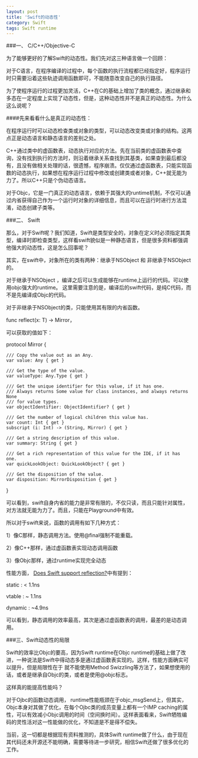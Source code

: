 ```yaml
---
layout: post
title: 'Swift的动态性'
category: Swift
tags: Swift runtime
---
```


###一、 C/C++/Objective-C

为了能够更好的了解Swift的动态性。我们先对这三种语言做一个回顾：

对于C语言，在程序编译的过程中，每个函数的执行流程都已经指定好，程序运行时只需要沿着这些轨迹调用函数即可，不能随意改变自己的执行路径。

为了使程序运行的过程更加灵活，C++在C的基础上增加了类的概念，通过继承和多态在一定程度上实现了动态性，但是，这种动态性并不是真正的动态性。为什么这么说呢？

####先来看看什么是真正的动态性：

在程序运行时可以动态检查类或对象的类型，可以动态改变类或对象的结构。这两点正是动态语言和静态语言的差别之处。

C++通过类中的虚函数表，动态执行对应的方法。先在当前类的虚函数表中查询，没有找到执行的方法时，则沿着继承关系查找到其基类，如果查到最后都没有，且没有做相关处理的话，很遗憾，程序崩溃。仅仅通过虚函数表，只能实现函数的动态执行，如果想在程序运行过程中修改或创建类或者对象，C++就无能为力了。所以C++只是个伪动态语言。

对于Objc，它是一门真正的动态语言，依赖于其强大的runtime机制，不仅可以通过内省获得自己作为一个运行时对象的详细信息，而且可以在运行时进行方法混淆，动态创建子类等。


###二、 Swift

那么，对于Swift呢？我们知道，Swift是类型安全的，对象在定义时必须指定其类型，编译时即检查类型，这样看swift貌似是一种静态语言，但是很多资料都强调他强大的动态性，这是怎么回事呢？

其实，在swift中，对象所在的类有两种：继承于NSObject 和 非继承于NSObject的。

对于继承于NSObject ，编译之后可以生成能够在runtime上运行的代码。可以使用objc强大的runtime。
这里需要注意的是，编译后的swift代码，是纯C代码，而不是先编译成Objc的代码。


对于非继承于NSObject的类，只能使用其有限的内省函数。

func reflect<T>(x: T) -> Mirror，


可以获取的值如下：

protocol Mirror {

    /// Copy the value out as an Any.
    var value: Any { get }

    /// Get the type of the value.
    var valueType: Any.Type { get }

    /// Get the unique identifier for this value, if it has one.
    /// Always returns Some value for class instances, and always returns None
    /// for value types.
    var objectIdentifier: ObjectIdentifier? { get }

    /// Get the number of logical children this value has.
    var count: Int { get }
    subscript (i: Int) -> (String, Mirror) { get }

    /// Get a string description of this value.
    var summary: String { get }

    /// Get a rich representation of this value for the IDE, if it has one.
    var quickLookObject: QuickLookObject? { get }

    /// Get the disposition of the value.
    var disposition: MirrorDisposition { get }
}


可以看到，swift自身内省的能力是非常有限的，不仅只读，而且只能针对属性，对方法就无能为力了。而且，只能在Playground中有效。

所以对于swift来说，函数的调用有如下几种方式：

1）像C那样，静态调用方法。使用@final强制不能重载。

2）像C++那样，通过虚函数表实现动态调用函数

3）像Objc那样，通过runtime实现完全动态

性能方面， [Does Swift support reflection?]( http://stackoverflow.com/questions/24060667/does-swift-support-reflection)中有提到：

static : < 1.1ns

vtable : ~ 1.1ns

dynamic : ~4.9ns

可以看到，静态调用的效率最高，其次是通过虚函数表的调用，最差的是动态调用。

###三、Swift动态性的局限

Swift的效率比Objc的要高，因为Swift runtime在Objc runtime的基础上做了改进，一种说法是Swift中得动态多是通过虚函数表实现的。这样，性能方面确实可以提升，但是局限性在于 就不能使用Method Swizzling等方法了，如果想使用的话，或者是继承自Objc的类，或者是使用@objc标志。

这样真的能提高性能吗？

对于Ojbc的函数动态调用， runtime性能瓶颈在于objc_msgSend上，但其实，Objc本身对其做了优化，在每个Ojbc类的成员变量上都有一个IMP caching的属性，可以有效减小Objc调用的时间（空间换时间）。这样表面看来，Swift牺牲编码的灵性活对这一性能做的优化，不知道是不是得不偿失。

当前，这一切都是根据现有资料推测的，具体Swift runtime做了什么，由于现在其代码还未开源还不能明确，需要等待进一步研究，相信Swift还做了很多优化的工作。



